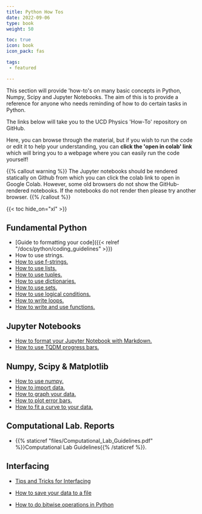 ```yaml
---
title: Python How Tos
date: 2022-09-06
type: book
weight: 50

toc: true
icon: book
icon_pack: fas

tags:
 - featured

---
```


This section will provide  'how-to's on many basic concepts in Python,
Numpy, Scipy and Jupyter Notebooks. The aim of this is to provide a
reference for anyone who needs reminding of how to do certain tasks in
Python.

The links below will
take you to the UCD Physics 'How-To' repository on GitHub.

Here, you can browse
through the material, but if you wish to run the code or edit it to
help your understanding, you can **click the 'open in colab' link** which
will bring you to a webpage where you can easily run the code
yourself!

{{% callout warning %}} The Jupyter notebooks should be rendered
statically on Github from which you can click the colab link to open
in Google Colab. However, some old browsers do not show the GitHub-rendered
notebooks. If the notebooks do not render then please try another
browser.  {{% /callout %}}

{{< toc hide_on="xl" >}}


## Fundamental Python
- [Guide to formatting your code]({{< relref "/docs/python/coding_guidelines" >}})
- How to use strings.
- [How to use f-strings.](https://github.com/UCD-Physics/Python-HowTos/blob/main/f_strings.ipynb)
- [How to use lists.](https://github.com/UCD-Physics/Python-HowTos/blob/main/Lists.ipynb)
- [How to use tuples.](https://github.com/UCD-Physics/Python-HowTos/blob/main/Tuples.ipynb)
- [How to use dictionaries.](https://github.com/UCD-Physics/Python-HowTos/blob/main/Dictionaries.ipynb)
- [How to use sets.](https://github.com/UCD-Physics/Python-HowTos/blob/main/Sets.ipynb)
- [How to use logical conditions.](https://github.com/UCD-Physics/Python-HowTos/blob/main/Logic.ipynb)
- [How to write loops.](https://github.com/UCD-Physics/Python-HowTos/blob/main/Writing_Loops.ipynb)
- [How to write and use functions.](https://github.com/UCD-Physics/Python-HowTos/blob/main/Functions2.ipynb)



## Jupyter Notebooks
- [How to format your Jupyter Notebook with Markdown.](https://github.com/UCD-Physics/Python-HowTos/blob/main/How_to_use_markdown_cells.ipynb)
- [How to use TQDM progress bars.](https://github.com/UCD-Physics/Python-HowTos/blob/main/tqdm.ipynb)


## Numpy, Scipy & Matplotlib

- [How to use numpy.](https://github.com/UCD-Physics/Python-HowTos/blob/main/Numpy.ipynb)
- [How to import data.](https://github.com/UCD-Physics/Python-HowTos/blob/main/Importing_Data_Numpy.ipynb)
- [How to graph your data.](https://github.com/UCD-Physics/Python-HowTos/blob/main/Matplotlib1.ipynb)
- [How to plot error bars.](https://github.com/UCD-Physics/Python-HowTos/blob/main/Error_Bars.ipynb)
- [How to fit a curve to your data.](https://github.com/UCD-Physics/Python-HowTos/blob/main/Curve_fit.ipynb)


## Computational Lab. Reports
- {{% staticref "files/Computational_Lab_Guidelines.pdf" %}}Computational Lab Guidelines{{% /staticref %}}.


## Interfacing
- [Tips and Tricks for Interfacing](https://github.com/UCD-Physics/Python-HowTos/blob/main/Interfacing.ipynb)
- [How to save your data to a file](https://github.com/UCD-Physics/Python-HowTos/blob/main/Saving_Data_Numpy.ipynb)

- [How to do bitwise operations in Python](https://github.com/UCD-Physics/Python-HowTos/blob/main/Bitwise_operations.ipynb)


